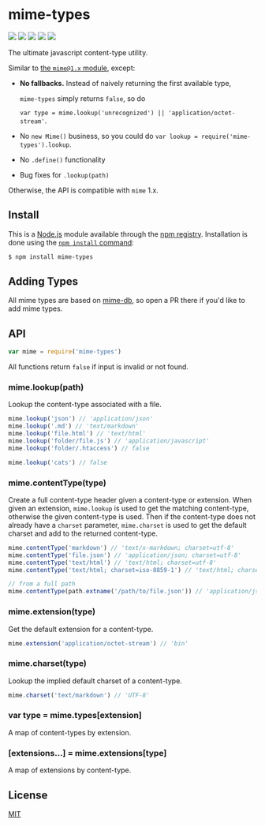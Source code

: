 # mime-types

[![](https://badgen.net/npm/v/mime-types)](https://npmjs.org/package/mime-types) [![](https://badgen.net/npm/dm/mime-types)](https://npmjs.org/package/mime-types) [![](https://badgen.net/npm/node/mime-types)](https://nodejs.org/en/download) [![](https://badgen.net/travis/jshttp/mime-types/master)](https://travis-ci.org/jshttp/mime-types) [![](https://badgen.net/coveralls/c/github/jshttp/mime-types/master)](https://coveralls.io/r/jshttp/mime-types?branch=master)

The ultimate javascript content-type utility.

Similar to [the `mime@1.x` module](https://www.npmjs.com/package/mime), except:

* **No fallbacks.** Instead of naively returning the first available type,

  `mime-types` simply returns `false`, so do

  `var type = mime.lookup('unrecognized') || 'application/octet-stream'`.

* No `new Mime()` business, so you could do `var lookup = require('mime-types').lookup`.
* No `.define()` functionality
* Bug fixes for `.lookup(path)`

Otherwise, the API is compatible with `mime` 1.x.

## Install

This is a [Node.js](https://nodejs.org/en/) module available through the [npm registry](https://www.npmjs.com/). Installation is done using the [`npm install` command](https://docs.npmjs.com/getting-started/installing-npm-packages-locally):

```bash
$ npm install mime-types
```

## Adding Types

All mime types are based on [mime-db](https://www.npmjs.com/package/mime-db), so open a PR there if you'd like to add mime types.

## API

```javascript
var mime = require('mime-types')
```

All functions return `false` if input is invalid or not found.

### mime.lookup\(path\)

Lookup the content-type associated with a file.

```javascript
mime.lookup('json') // 'application/json'
mime.lookup('.md') // 'text/markdown'
mime.lookup('file.html') // 'text/html'
mime.lookup('folder/file.js') // 'application/javascript'
mime.lookup('folder/.htaccess') // false

mime.lookup('cats') // false
```

### mime.contentType\(type\)

Create a full content-type header given a content-type or extension. When given an extension, `mime.lookup` is used to get the matching content-type, otherwise the given content-type is used. Then if the content-type does not already have a `charset` parameter, `mime.charset` is used to get the default charset and add to the returned content-type.

```javascript
mime.contentType('markdown') // 'text/x-markdown; charset=utf-8'
mime.contentType('file.json') // 'application/json; charset=utf-8'
mime.contentType('text/html') // 'text/html; charset=utf-8'
mime.contentType('text/html; charset=iso-8859-1') // 'text/html; charset=iso-8859-1'

// from a full path
mime.contentType(path.extname('/path/to/file.json')) // 'application/json; charset=utf-8'
```

### mime.extension\(type\)

Get the default extension for a content-type.

```javascript
mime.extension('application/octet-stream') // 'bin'
```

### mime.charset\(type\)

Lookup the implied default charset of a content-type.

```javascript
mime.charset('text/markdown') // 'UTF-8'
```

### var type = mime.types\[extension\]

A map of content-types by extension.

### \[extensions...\] = mime.extensions\[type\]

A map of extensions by content-type.

## License

[MIT](https://github.com/GamingXBlood/darkbot/tree/f9e31883d400da8a46698bbabbd10b1696eccf00/node_modules/mime-types/LICENSE/README.md)

